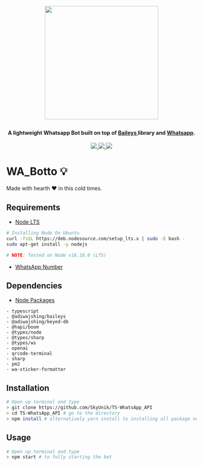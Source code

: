 <h1 align="center">
  <br>
  <a href="https://github.com/SkyUnik/TS-WhatsApp_API">
  <img src="https://user-images.githubusercontent.com/111160287/184459930-04f5ec5a-3c1d-4902-b1c0-6dd259f74cce.png" width="300"><a>
  <br>
</h1>

<h4 align="center">A lightweight Whatsapp Bot built on top of <a href="https://github.com/adiwajshing/Baileys" target="_blank">Baileys </a>library and <a href="https://www.whatsapp.com/" target="_blank">Whatsapp</a>.</h4>

<p align="center">
  </a>
  <a href="https://github.com/adiwajshing/Baileys/">
    <img src="https://img.shields.io/github/v/release/adiwajshing/Baileys?color=light%20green&label=Baileys&logo=whatsapp&style=flat-square">
  </a>
  <a href="https://www.whatsapp.com/">
    <img src="https://img.shields.io/badge/WhatsApp_Web-2.2224.8-brightgreen.svg?logo=Whatsapp&style=flat-square">
  </a>
  <a href="https://discord.gg/wyKybbF">
    <img src="https://img.shields.io/discord/725839806084546610?color=light&label=Discord&logo=Discord&logoColor=purple%20dark&style=flat-square">
  </a>
</p>

<!-- ![wweb-js_trademark-removebg-preview](https://user-images.githubusercontent.com/111160287/184460084-4fa78a30-da3c-4a4b-a4e4-4a3bdbcf60de.png)
![💻_Whatsapp_Bot_💻](https://user-images.githubusercontent.com/111160287/184459930-04f5ec5a-3c1d-4902-b1c0-6dd259f74cce.png) -->

# WA_Botto :bulb:

Made with hearth :heart: in this cold times.

## Requirements

-   [Node LTS](https://nodejs.org/en/download/)

```bash
# Installing Node On Ubuntu
curl -fsSL https://deb.nodesource.com/setup_lts.x | sudo -E bash -
sudo apt-get install -y nodejs

# NOTE: Tested on Node v16.16.0 (LTS)
```

-   [WhatsApp Number](https://www.whatsapp.com/) <br />

## Dependencies

-   [Node Packages](https://npmjs.com/package/)

```
- typescript
. @adiwajshing/baileys
- @adiwajshing/keyed-db
- @hapi/boom
- @types/node
- @types/sharp
- @types/ws
- openai
- qrcode-terminal
- sharp
- pm2
- wa-sticker-formatter
```

## Installation

```bash
# Open up terminal and type
> git clone https://github.com/SkyUnik/TS-WhatsApp_API
> cd TS-WhatsApp_API # go to the directory
> npm install # alternatively yarn install to installing all package needed
```

## Usage

```bash
# Open up terminal and type
> npm start # to fully starting the bot
```
